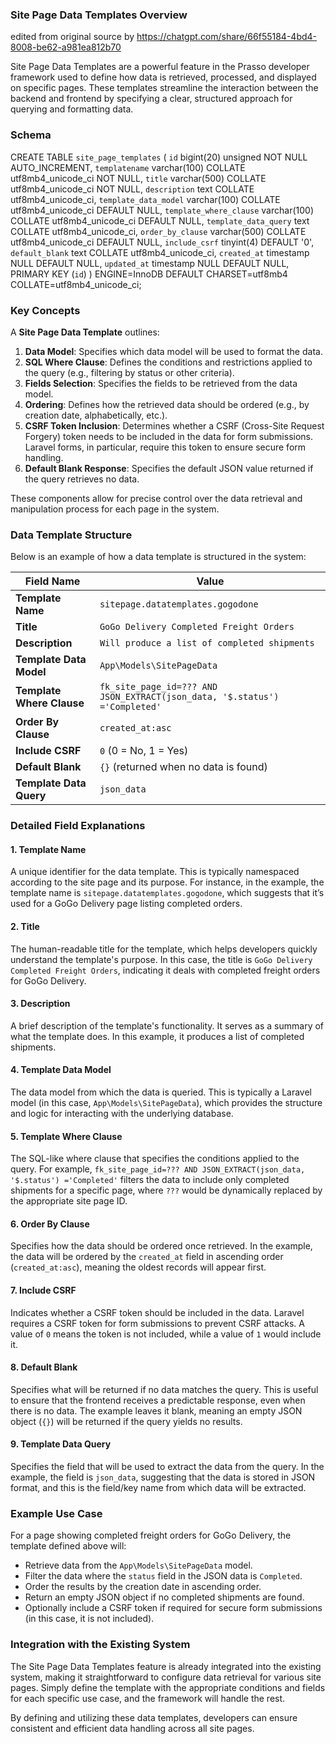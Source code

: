 
### Site Page Data Templates Overview
edited from original source by https://chatgpt.com/share/66f55184-4bd4-8008-be62-a981ea812b70

Site Page Data Templates are a powerful feature in the Prasso developer framework used to define how data is retrieved, processed, and displayed on specific pages. These templates streamline the interaction between the backend and frontend by specifying a clear, structured approach for querying and formatting data.

### Schema
CREATE TABLE `site_page_templates` (
  `id` bigint(20) unsigned NOT NULL AUTO_INCREMENT,
  `templatename` varchar(100) COLLATE utf8mb4_unicode_ci NOT NULL,
  `title` varchar(500) COLLATE utf8mb4_unicode_ci NOT NULL,
  `description` text COLLATE utf8mb4_unicode_ci,
  `template_data_model` varchar(100) COLLATE utf8mb4_unicode_ci DEFAULT NULL,
  `template_where_clause` varchar(100) COLLATE utf8mb4_unicode_ci DEFAULT NULL,
  `template_data_query` text COLLATE utf8mb4_unicode_ci,
  `order_by_clause` varchar(500) COLLATE utf8mb4_unicode_ci DEFAULT NULL,
  `include_csrf` tinyint(4) DEFAULT '0',
  `default_blank` text COLLATE utf8mb4_unicode_ci,
  `created_at` timestamp NULL DEFAULT NULL,
  `updated_at` timestamp NULL DEFAULT NULL,
  PRIMARY KEY (`id`)
) ENGINE=InnoDB DEFAULT CHARSET=utf8mb4 COLLATE=utf8mb4_unicode_ci;

### Key Concepts

A **Site Page Data Template** outlines:
1. **Data Model**: Specifies which data model will be used to format the data.
2. **SQL Where Clause**: Defines the conditions and restrictions applied to the query (e.g., filtering by status or other criteria).
3. **Fields Selection**: Specifies the fields to be retrieved from the data model.
4. **Ordering**: Defines how the retrieved data should be ordered (e.g., by creation date, alphabetically, etc.).
5. **CSRF Token Inclusion**: Determines whether a CSRF (Cross-Site Request Forgery) token needs to be included in the data for form submissions. Laravel forms, in particular, require this token to ensure secure form handling.
6. **Default Blank Response**: Specifies the default JSON value returned if the query retrieves no data.

These components allow for precise control over the data retrieval and manipulation process for each page in the system.

### Data Template Structure

Below is an example of how a data template is structured in the system:

| **Field Name**          | **Value**                                                 |
|-------------------------|-----------------------------------------------------------|
| **Template Name**        | `sitepage.datatemplates.gogodone`                         |
| **Title**                | `GoGo Delivery Completed Freight Orders`                  |
| **Description**          | `Will produce a list of completed shipments`              |
| **Template Data Model**  | `App\Models\SitePageData`                                 |
| **Template Where Clause**| `fk_site_page_id=??? AND JSON_EXTRACT(json_data, '$.status') ='Completed'` |
| **Order By Clause**      | `created_at:asc`                                          |
| **Include CSRF**         | `0` (0 = No, 1 = Yes)                                     |
| **Default Blank**        | `{}` (returned when no data is found)                     |
| **Template Data Query**  | `json_data`                                               |

### Detailed Field Explanations

#### 1. **Template Name**
   A unique identifier for the data template. This is typically namespaced according to the site page and its purpose. For instance, in the example, the template name is `sitepage.datatemplates.gogodone`, which suggests that it’s used for a GoGo Delivery page listing completed orders.

#### 2. **Title**
   The human-readable title for the template, which helps developers quickly understand the template's purpose. In this case, the title is `GoGo Delivery Completed Freight Orders`, indicating it deals with completed freight orders for GoGo Delivery.

#### 3. **Description**
   A brief description of the template's functionality. It serves as a summary of what the template does. In this example, it produces a list of completed shipments.

#### 4. **Template Data Model**
   The data model from which the data is queried. This is typically a Laravel model (in this case, `App\Models\SitePageData`), which provides the structure and logic for interacting with the underlying database.

#### 5. **Template Where Clause**
   The SQL-like where clause that specifies the conditions applied to the query. For example, `fk_site_page_id=??? AND JSON_EXTRACT(json_data, '$.status') ='Completed'` filters the data to include only completed shipments for a specific page, where `???` would be dynamically replaced by the appropriate site page ID.

#### 6. **Order By Clause**
   Specifies how the data should be ordered once retrieved. In the example, the data will be ordered by the `created_at` field in ascending order (`created_at:asc`), meaning the oldest records will appear first.

#### 7. **Include CSRF**
   Indicates whether a CSRF token should be included in the data. Laravel requires a CSRF token for form submissions to prevent CSRF attacks. A value of `0` means the token is not included, while a value of `1` would include it.

#### 8. **Default Blank**
   Specifies what will be returned if no data matches the query. This is useful to ensure that the frontend receives a predictable response, even when there is no data. The example leaves it blank, meaning an empty JSON object (`{}`) will be returned if the query yields no results.

#### 9. **Template Data Query**
   Specifies the field that will be used to extract the data from the query. In the example, the field is `json_data`, suggesting that the data is stored in JSON format, and this is the field/key name from which data will be extracted.

### Example Use Case

For a page showing completed freight orders for GoGo Delivery, the template defined above will:
- Retrieve data from the `App\Models\SitePageData` model.
- Filter the data where the `status` field in the JSON data is `Completed`.
- Order the results by the creation date in ascending order.
- Return an empty JSON object if no completed shipments are found.
- Optionally include a CSRF token if required for secure form submissions (in this case, it is not included).

### Integration with the Existing System

The Site Page Data Templates feature is already integrated into the existing system, making it straightforward to configure data retrieval for various site pages. Simply define the template with the appropriate conditions and fields for each specific use case, and the framework will handle the rest.

By defining and utilizing these data templates, developers can ensure consistent and efficient data handling across all site pages.
